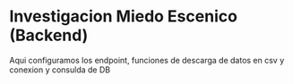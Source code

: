 # Investigacion Miedo Escenico (Backend)
 Aqui configuramos los endpoint, funciones de descarga de datos en csv y conexion y consulda de DB

